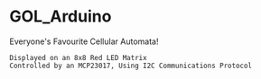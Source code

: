 GOL_Arduino
===========

Everyone's Favourite Cellular Automata!

    Displayed on an 8x8 Red LED Matrix
    Controlled by an MCP23017, Using I2C Communications Protocol
    
